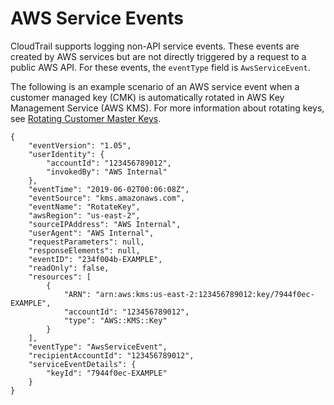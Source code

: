 # AWS Service Events<a name="non-api-aws-service-events"></a>

CloudTrail supports logging non\-API service events\. These events are created by AWS services but are not directly triggered by a request to a public AWS API\. For these events, the `eventType` field is `AwsServiceEvent`\. 

The following is an example scenario of an AWS service event when a customer managed key \(CMK\) is automatically rotated in AWS Key Management Service \(AWS KMS\)\. For more information about rotating keys, see [Rotating Customer Master Keys](https://docs.aws.amazon.com/kms/latest/developerguide/rotate-keys.html)\.

```
{
    "eventVersion": "1.05",
    "userIdentity": {
        "accountId": "123456789012",
        "invokedBy": "AWS Internal"
    },
    "eventTime": "2019-06-02T00:06:08Z",
    "eventSource": "kms.amazonaws.com",
    "eventName": "RotateKey",
    "awsRegion": "us-east-2",
    "sourceIPAddress": "AWS Internal",
    "userAgent": "AWS Internal",
    "requestParameters": null,
    "responseElements": null,
    "eventID": "234f004b-EXAMPLE",
    "readOnly": false,
    "resources": [
        {
            "ARN": "arn:aws:kms:us-east-2:123456789012:key/7944f0ec-EXAMPLE",
            "accountId": "123456789012",
            "type": "AWS::KMS::Key"
        }
    ],
    "eventType": "AwsServiceEvent",
    "recipientAccountId": "123456789012",
    "serviceEventDetails": {
        "keyId": "7944f0ec-EXAMPLE"
    }
}
```